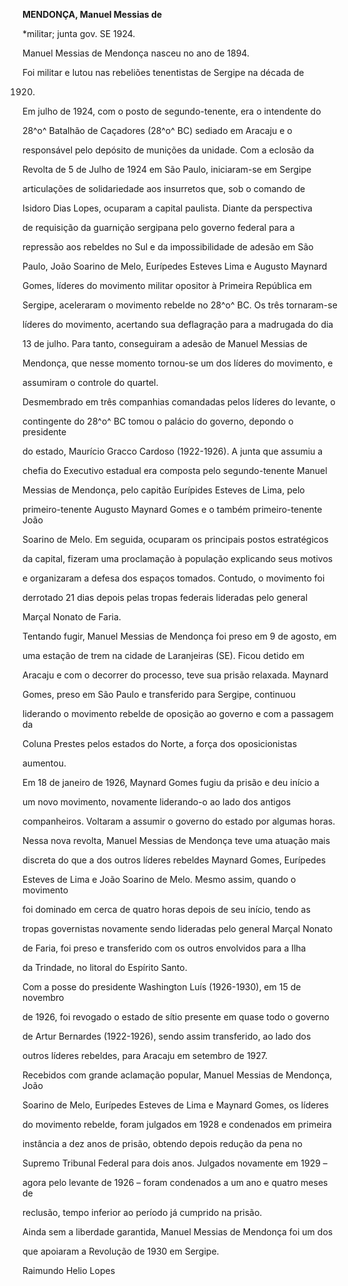 **MENDONÇA, Manuel Messias de**



\*militar; junta gov. SE 1924.



Manuel Messias de Mendonça nasceu no ano de 1894.



Foi militar e lutou nas rebeliões tenentistas de Sergipe na década de

1920.



Em julho de 1924, com o posto de segundo-tenente, era o intendente do

28^o^ Batalhão de Caçadores (28^o^ BC) sediado em Aracaju e o

responsável pelo depósito de munições da unidade. Com a eclosão da

Revolta de 5 de Julho de 1924 em São Paulo, iniciaram-se em Sergipe

articulações de solidariedade aos insurretos que, sob o comando de

Isidoro Dias Lopes, ocuparam a capital paulista. Diante da perspectiva

de requisição da guarnição sergipana pelo governo federal para a

repressão aos rebeldes no Sul e da impossibilidade de adesão em São

Paulo, João Soarino de Melo, Eurípedes Esteves Lima e Augusto Maynard

Gomes, líderes do movimento militar opositor à Primeira República em

Sergipe, aceleraram o movimento rebelde no 28^o^ BC. Os três tornaram-se

líderes do movimento, acertando sua deflagração para a madrugada do dia

13 de julho. Para tanto, conseguiram a adesão de Manuel Messias de

Mendonça, que nesse momento tornou-se um dos líderes do movimento, e

assumiram o controle do quartel.



Desmembrado em três companhias comandadas pelos líderes do levante, o

contingente do 28^o^ BC tomou o palácio do governo, depondo o presidente

do estado, Maurício Gracco Cardoso (1922-1926). A junta que assumiu a

chefia do Executivo estadual era composta pelo segundo-tenente Manuel

Messias de Mendonça, pelo capitão Eurípides Esteves de Lima, pelo

primeiro-tenente Augusto Maynard Gomes e o também primeiro-tenente João

Soarino de Melo. Em seguida, ocuparam os principais postos estratégicos

da capital, fizeram uma proclamação à população explicando seus motivos

e organizaram a defesa dos espaços tomados. Contudo, o movimento foi

derrotado 21 dias depois pelas tropas federais lideradas pelo general

Marçal Nonato de Faria.



Tentando fugir, Manuel Messias de Mendonça foi preso em 9 de agosto, em

uma estação de trem na cidade de Laranjeiras (SE). Ficou detido em

Aracaju e com o decorrer do processo, teve sua prisão relaxada. Maynard

Gomes, preso em São Paulo e transferido para Sergipe, continuou

liderando o movimento rebelde de oposição ao governo e com a passagem da

Coluna Prestes pelos estados do Norte, a força dos oposicionistas

aumentou.



Em 18 de janeiro de 1926, Maynard Gomes fugiu da prisão e deu início a

um novo movimento, novamente liderando-o ao lado dos antigos

companheiros. Voltaram a assumir o governo do estado por algumas horas.

Nessa nova revolta, Manuel Messias de Mendonça teve uma atuação mais

discreta do que a dos outros líderes rebeldes Maynard Gomes, Eurípedes

Esteves de Lima e João Soarino de Melo. Mesmo assim, quando o movimento

foi dominado em cerca de quatro horas depois de seu início, tendo as

tropas governistas novamente sendo lideradas pelo general Marçal Nonato

de Faria, foi preso e transferido com os outros envolvidos para a Ilha

da Trindade, no litoral do Espírito Santo.



Com a posse do presidente Washington Luís (1926-1930), em 15 de novembro

de 1926, foi revogado o estado de sítio presente em quase todo o governo

de Artur Bernardes (1922-1926), sendo assim transferido, ao lado dos

outros líderes rebeldes, para Aracaju em setembro de 1927.



Recebidos com grande aclamação popular, Manuel Messias de Mendonça, João

Soarino de Melo, Eurípedes Esteves de Lima e Maynard Gomes, os líderes

do movimento rebelde, foram julgados em 1928 e condenados em primeira

instância a dez anos de prisão, obtendo depois redução da pena no

Supremo Tribunal Federal para dois anos. Julgados novamente em 1929 –

agora pelo levante de 1926 – foram condenados a um ano e quatro meses de

reclusão, tempo inferior ao período já cumprido na prisão.



Ainda sem a liberdade garantida, Manuel Messias de Mendonça foi um dos

que apoiaram a Revolução de 1930 em Sergipe.



Raimundo Helio Lopes



